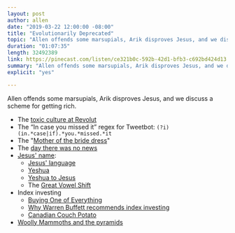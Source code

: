 ```yaml
---
layout: post
author: allen
date: "2019-03-22 12:00:00 -08:00"
title: "Evolutionarily Deprecated"
topic: "Allen offends some marsupials, Arik disproves Jesus, and we discuss a scheme for getting rich."
duration: "01:07:35"
length: 32492389
link: https://pinecast.com/listen/ce321b0c-592b-42d1-bfb3-c692bd424d13.mp3
summary: "Allen offends some marsupials, Arik disproves Jesus, and we discuss a scheme for getting rich."
explicit: "yes"

---
```

 
Allen offends some marsupials, Arik disproves Jesus, and we discuss a scheme for getting rich.

- The [toxic culture at Revolut](https://www.wired.co.uk/article/revolut-trade-unions-labour-fintech-politics-storonsky)
- The “In case you missed it” regex for Tweetbot: `(?i)(in.*case|if).*you.*missed.*it`
- The "[Mother of the bride dress](https://twitter.com/Kristicuse/status/1072582431679614976)" 
- The [day there was no news](https://www.bbc.com/news/entertainment-arts-39633603)
- [Jesus' name](https://en.wikipedia.org/wiki/Jesus_(name)):
  - [Jesus' language](https://en.wikipedia.org/wiki/Language_of_Jesus)
  - [Yeshua](https://forvo.com/word/yeshua/)
  - [Yeshua to Jesus](http://www.judaismvschristianity.com/how_the_name.htm)
  - The [Great Vowel Shift](https://en.wikipedia.org/wiki/Great_Vowel_Shift)
- Index investing
  - [Buying One of Everything](https://allenpike.com/2014/buying-one-of-everything)
  - [Why Warren Buffett recommends index investing](https://www.fool.com/retirement/warren-buffetts-super-simple-retirement-advice.aspx)
  - [Canadian Couch Potato](https://canadiancouchpotato.com/)
- [Woolly Mammoths and the pyramids](https://www.worldatlas.com/articles/did-woolly-mammoths-still-roam-parts-of-earth-when-the-great-pyramids-were-built.html)